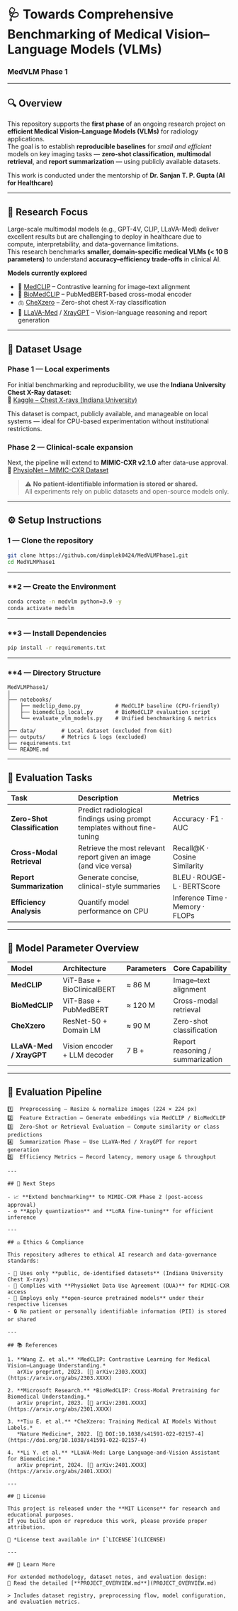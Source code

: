 # 🩺 Towards Comprehensive Benchmarking of Medical Vision–Language Models (VLMs)  
### MedVLM Phase 1  

---

## 🔍 Overview
This repository supports the **first phase** of an ongoing research project on **efficient Medical Vision–Language Models (VLMs)** for radiology applications.  
The goal is to establish **reproducible baselines** for *small and efficient* models on key imaging tasks — **zero-shot classification**, **multimodal retrieval**, and **report summarization** — using publicly available datasets.

This work is conducted under the mentorship of **Dr. Sanjan T. P. Gupta (AI for Healthcare)**

---

## 🧩 Research Focus
Large-scale multimodal models (e.g., GPT-4V, CLIP, LLaVA-Med) deliver excellent results but are challenging to deploy in healthcare due to compute, interpretability, and data-governance limitations.  
This research benchmarks **smaller, domain-specific medical VLMs (< 10 B parameters)** to understand **accuracy–efficiency trade-offs** in clinical AI.

**Models currently explored**
- 🧠 [MedCLIP](https://github.com/UCSD-AI4H/MedCLIP) – Contrastive learning for image–text alignment  
- 🧬 [BioMedCLIP](https://huggingface.co/microsoft/BiomedCLIP-PubMedBERT_256-vit_base_patch16_224) – PubMedBERT-based cross-modal encoder  
- 🫁 [CheXzero](https://github.com/rajpurkarlab/chexzero) – Zero-shot chest X-ray classification  
- 💬 [LLaVA-Med](https://github.com/microsoft/LLaVA-Med) / [XrayGPT](https://github.com/UCSD-AI4H/XrayGPT) – Vision–language reasoning and report generation  

---

## 🧠 Dataset Usage

### **Phase 1 — Local experiments**  
For initial benchmarking and reproducibility, we use the **Indiana University Chest X-Ray dataset**:  
🔗 [Kaggle – Chest X-rays (Indiana University)](https://www.kaggle.com/datasets/raddar/chest-xrays-indiana-university)

This dataset is compact, publicly available, and manageable on local systems — ideal for CPU-based experimentation without institutional restrictions.

### **Phase 2 — Clinical-scale expansion**  
Next, the pipeline will extend to **MIMIC-CXR v2.1.0** after data-use approval.  
🔗 [PhysioNet – MIMIC-CXR Dataset](https://physionet.org/content/mimic-cxr/2.1.0/)

> ⚠️ **No patient-identifiable information is stored or shared.**  
> All experiments rely on public datasets and open-source models only.

---

## ⚙️ Setup Instructions

### **1 — Clone the repository**
```bash
git clone https://github.com/dimplek0424/MedVLMPhase1.git
cd MedVLMPhase1
```

---

### **2 — Create the Environment
```bash
conda create -n medvlm python=3.9 -y
conda activate medvlm
```

---

### **3 — Install Dependencies
```bash
pip install -r requirements.txt
```

---

### **4 — Directory Structure

```
MedVLMPhase1/
│
├── notebooks/
│   ├── medclip_demo.py           # MedCLIP baseline (CPU-friendly)
│   ├── biomedclip_local.py       # BioMedCLIP evaluation script
│   └── evaluate_vlm_models.py    # Unified benchmarking & metrics
│
├── data/        # Local dataset (excluded from Git)
├── outputs/     # Metrics & logs (excluded)
├── requirements.txt
└── README.md
```

---

## 🧪 Evaluation Tasks

| **Task** | **Description** | **Metrics** |
|:--|:--|:--|
| **Zero-Shot Classification** | Predict radiological findings using prompt templates without fine-tuning | Accuracy · F1 · AUC |
| **Cross-Modal Retrieval** | Retrieve the most relevant report given an image (and vice versa) | Recall@K · Cosine Similarity |
| **Report Summarization** | Generate concise, clinical-style summaries | BLEU · ROUGE-L · BERTScore |
| **Efficiency Analysis** | Quantify model performance on CPU | Inference Time · Memory · FLOPs |

---

## 🧮 Model Parameter Overview

| **Model** | **Architecture** | **Parameters** | **Core Capability** |
|:--|:--|:--|:--|
| **MedCLIP** | ViT-Base + BioClinicalBERT | ≈ 86 M | Image–text alignment |
| **BioMedCLIP** | ViT-Base + PubMedBERT | ≈ 120 M | Cross-modal retrieval |
| **CheXzero** | ResNet-50 + Domain LM | ≈ 90 M | Zero-shot classification |
| **LLaVA-Med / XrayGPT** | Vision encoder + LLM decoder | 7 B + | Report reasoning / summarization |

---

## 🧭 Evaluation Pipeline

```text
1️⃣  Preprocessing — Resize & normalize images (224 × 224 px)
2️⃣  Feature Extraction — Generate embeddings via MedCLIP / BioMedCLIP
3️⃣  Zero-Shot or Retrieval Evaluation — Compute similarity or class predictions
4️⃣  Summarization Phase — Use LLaVA-Med / XrayGPT for report generation
5️⃣  Efficiency Metrics — Record latency, memory usage & throughput

---

## 🧩 Next Steps

- 📈 **Extend benchmarking** to MIMIC-CXR Phase 2 (post-access approval)  
- ⚙️ **Apply quantization** and **LoRA fine-tuning** for efficient inference  

---

## ⚖️ Ethics & Compliance

This repository adheres to ethical AI research and data-governance standards:

- 🩻 Uses only **public, de-identified datasets** (Indiana University Chest X-rays)  
- 📜 Complies with **PhysioNet Data Use Agreement (DUA)** for MIMIC-CXR access  
- 🧠 Employs only **open-source pretrained models** under their respective licenses  
- 🔒 No patient or personally identifiable information (PII) is stored or shared  

---

## 📚 References

1. **Wang Z. et al.** *MedCLIP: Contrastive Learning for Medical Vision–Language Understanding.*  
   arXiv preprint, 2023. [🔗 arXiv:2303.XXXX](https://arxiv.org/abs/2303.XXXX)

2. **Microsoft Research.** *BioMedCLIP: Cross-Modal Pretraining for Biomedical Understanding.*  
   arXiv preprint, 2023. [🔗 arXiv:2301.XXXX](https://arxiv.org/abs/2301.XXXX)

3. **Tiu E. et al.** *CheXzero: Training Medical AI Models Without Labels.*  
   *Nature Medicine*, 2022. [🔗 DOI:10.1038/s41591-022-02157-4](https://doi.org/10.1038/s41591-022-02157-4)

4. **Li Y. et al.** *LLaVA-Med: Large Language-and-Vision Assistant for Biomedicine.*  
   arXiv preprint, 2024. [🔗 arXiv:2401.XXXX](https://arxiv.org/abs/2401.XXXX)

---

## 🧾 License

This project is released under the **MIT License** for research and educational purposes.  
If you build upon or reproduce this work, please provide proper attribution.

📄 *License text available in* [`LICENSE`](LICENSE)

---

## 📘 Learn More

For extended methodology, dataset notes, and evaluation design:  
📖 Read the detailed [**PROJECT_OVERVIEW.md**](PROJECT_OVERVIEW.md)

> Includes dataset registry, preprocessing flow, model configuration, and evaluation metrics.
